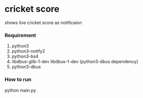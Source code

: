 # cricket score
shows live cricket score as notificaion

### Requirement
1. python3
2. python3-notify2
3. python3-bs4
4. libdbus-glib-1-dev libdbus-1-dev (python3-dbus dependency)
5. python3-dbus

### How to run
python main.py
